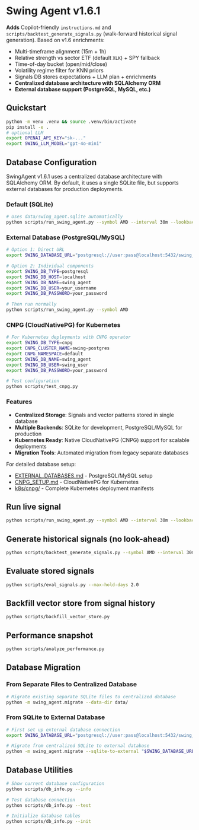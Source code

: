 # Swing Agent v1.6.1

**Adds** Copilot-friendly `instructions.md` and `scripts/backtest_generate_signals.py` (walk-forward historical signal generation). Based on v1.6 enrichments:
- Multi-timeframe alignment (15m + 1h)
- Relative strength vs sector ETF (default `XLK`) + SPY fallback
- Time-of-day bucket (open/mid/close)
- Volatility regime filter for KNN priors
- Signals DB stores expectations + LLM plan + enrichments
- **Centralized database architecture with SQLAlchemy ORM**
- **External database support (PostgreSQL, MySQL, etc.)**

## Quickstart
```bash
python -m venv .venv && source .venv/bin/activate
pip install -e .
# optional LLM
export OPENAI_API_KEY="sk-..."
export SWING_LLM_MODEL="gpt-4o-mini"
```

## Database Configuration

SwingAgent v1.6.1 uses a centralized database architecture with SQLAlchemy ORM. By default, it uses a single SQLite file, but supports external databases for production deployments.

### Default (SQLite)
```bash
# Uses data/swing_agent.sqlite automatically
python scripts/run_swing_agent.py --symbol AMD --interval 30m --lookback-days 30
```

### External Database (PostgreSQL/MySQL)
```bash
# Option 1: Direct URL
export SWING_DATABASE_URL="postgresql://user:pass@localhost:5432/swing_agent"

# Option 2: Individual components
export SWING_DB_TYPE=postgresql
export SWING_DB_HOST=localhost
export SWING_DB_NAME=swing_agent
export SWING_DB_USER=your_username
export SWING_DB_PASSWORD=your_password

# Then run normally
python scripts/run_swing_agent.py --symbol AMD
```

### CNPG (CloudNativePG) for Kubernetes
```bash
# For Kubernetes deployments with CNPG operator
export SWING_DB_TYPE=cnpg
export CNPG_CLUSTER_NAME=swing-postgres
export CNPG_NAMESPACE=default
export SWING_DB_NAME=swing_agent
export SWING_DB_USER=swing_user
export SWING_DB_PASSWORD=your_password

# Test configuration
python scripts/test_cnpg.py
```

### Features
- **Centralized Storage**: Signals and vector patterns stored in single database
- **Multiple Backends**: SQLite for development, PostgreSQL/MySQL for production
- **Kubernetes Ready**: Native CloudNativePG (CNPG) support for scalable deployments
- **Migration Tools**: Automated migration from legacy separate databases

For detailed database setup:
- [EXTERNAL_DATABASES.md](EXTERNAL_DATABASES.md) - PostgreSQL/MySQL setup
- [CNPG_SETUP.md](CNPG_SETUP.md) - CloudNativePG for Kubernetes
- [k8s/cnpg/](k8s/cnpg/) - Complete Kubernetes deployment manifests

## Run live signal
```bash
python scripts/run_swing_agent.py --symbol AMD --interval 30m --lookback-days 30 --sector XLK
```

## Generate historical signals (no look-ahead)
```bash
python scripts/backtest_generate_signals.py --symbol AMD --interval 30m --lookback-days 180 --warmup-bars 80 --sector XLK --no-llm
```

## Evaluate stored signals
```bash
python scripts/eval_signals.py --max-hold-days 2.0
```

## Backfill vector store from signal history
```bash
python scripts/backfill_vector_store.py
```

## Performance snapshot
```bash
python scripts/analyze_performance.py
```

## Database Migration

### From Separate Files to Centralized Database
```bash
# Migrate existing separate SQLite files to centralized database
python -m swing_agent.migrate --data-dir data/
```

### From SQLite to External Database
```bash
# First set up external database connection
export SWING_DATABASE_URL="postgresql://user:pass@localhost:5432/swing_agent"

# Migrate from centralized SQLite to external database
python -m swing_agent.migrate --sqlite-to-external "$SWING_DATABASE_URL"
```

## Database Utilities
```bash
# Show current database configuration
python scripts/db_info.py --info

# Test database connection
python scripts/db_info.py --test

# Initialize database tables
python scripts/db_info.py --init
```
